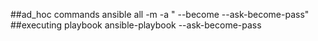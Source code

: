 ##ad_hoc commands
ansible all -m <module> -a "<args for this module> --become --ask-become-pass"  
##executing playbook
ansible-playbook --ask-become-pass <path to playbook>  
